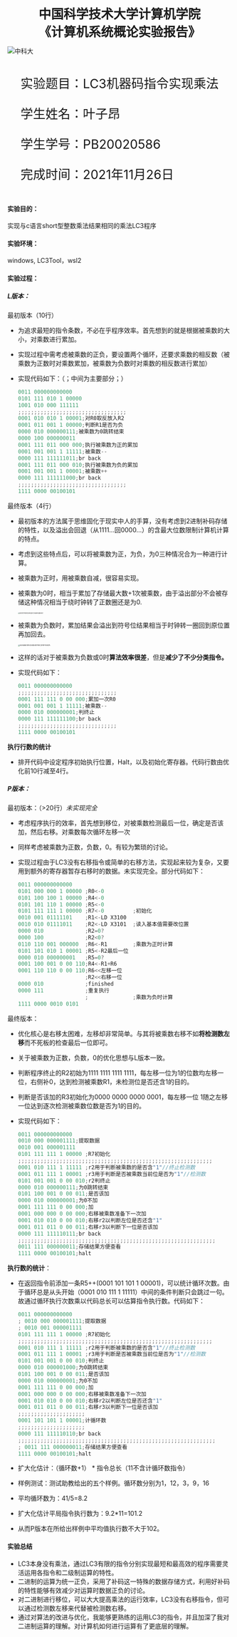   

<div style="text-align:center;font-size:2em;font-weight:bold">中国科学技术大学计算机学院</div>

<div style="text-align:center;font-size:2em;font-weight:bold">《计算机系统概论实验报告》</div>







![中科大](.\image/image-20211028163846705.png)







<div style="display: flex;flex-direction: column;align-items: center;font-size:2em">
<div>
<p>实验题目：LC3机器码指令实现乘法 </p>
<p>学生姓名：叶子昂</p>
<p>学生学号：PB20020586</p>
<p>完成时间：2021年11月26日</p>
</div>
</div>





<div style="page-break-after:always"></div>

#### 实验目的：

实现与c语言short型整数乘法结果相同的乘法LC3程序

#### 实验环境：

windows,  LC3Tool，wsl2

#### 实验过程：

##### L版本：

最初版本（10行）

* 为追求最短的指令条数，不必在乎程序效率。首先想到的就是根据被乘数的大小，对乘数进行累加。

* 实现过程中需考虑被乘数的正负，要设置两个循环，还要求乘数的相反数（被乘数为正数时对乘数累加，被乘数为负数时对乘数的相反数进行累加）

* 实现代码如下：（；中间为主要部分；）

  ```verilog
  0011 000000000000
  0101 111 010 1 00000
  1001 010 000 111111
  ;;;;;;;;;;;;;;;;;;;;;;;;;;;;;;;;;;
  0001 010 010 1 00001;对R0取反放入R2
  0001 011 001 1 00000;判断R1是否为负
  0000 010 000000111;被乘数为0跳转结束
  0000 100 000000011
  0001 111 011 000 000;执行被乘数为正的累加
  0001 001 001 1 11111;被乘数--
  0000 111 111111011;br back
  0001 111 011 000 010;执行被乘数为负的累加
  0001 001 001 1 00001;被乘数++
  0000 111 111111000;br back
  ;;;;;;;;;;;;;;;;;;;;;;;;;;;;;;;;;;
  1111 0000 00100101
  ```

  

最终版本（4行）

* 最初版本的方法属于思维固化于现实中人的手算，没有考虑到2进制补码存储的特性，以及溢出会回退（从1111...回0000...）的含最大位数限制计算机计算的特点。

* 考虑到这些特点后，可以将被乘数为正，为负，为0三种情况合为一种进行计算。

* 被乘数为正时，用被乘数自减，很容易实现。

* 被乘数为0时，相当于累加了存储最大数+1次被乘数，由于溢出部分不会被存储这种情况相当于绕时钟转了正数圈还是为0.

  <img src="./image/DE10717915FD5F932EFCA16AFA3BE957.png" alt="DE10717915FD5F932EFCA16AFA3BE957" style="zoom:20%;" />

* 被乘数为负数时，累加结果会溢出到符号位结果相当于时钟转一圈回到原位置再加回去。

  <img src="D:\wh030917\Documents\1624745389\FileRecv\MobileFile\A9A5B6E18F4368D681798C3F8FFE687A.png" alt="A9A5B6E18F4368D681798C3F8FFE687A" style="zoom: 25%;" />

* 这样的话对于被乘数为负数或0时**算法效率很差**，但是**减少了不少分类指令。**  


* 实现代码如下：

  ```verilog
  0011 000000000000
  ;;;;;;;;;;;;;;;;;;;;;;;;;;;;;;;
  0001 111 111 0 00 000;累加一次R0 
  0001 001 001 1 11111;被乘数--
  0000 010 000000001;判终止
  0000 111 111111100;br back
  ;;;;;;;;;;;;;;;;;;;;;;;;;;;;;;;
  1111 0000 00100101
  ```

**执行行数的统计**
* 排开代码中设定程序初始执行位置，Halt，以及初始化寄存器。代码行数由优化前10行减至4行。

##### P版本：

最初版本：（>20行）*未实现完全*

* 考虑程序执行的效率，首先想到移位，对被乘数检测最后一位，确定是否该加，然后右移。对乘数每次循环左移一次

* 同样考虑被乘数为正数，负数，0。有较为繁琐的讨论。

* 实现过程由于LC3没有右移指令或简单的右移方法，实现起来较为复杂，又要用到额外的寄存器暂存右移时的数据。未实现完全。部分代码如下：

  ```verilog
  0011 000000000000
  0101 000 000 1 00000 ;R0<-0
  0101 100 100 1 00000 ;R4<-0
  0101 101 110 1 00000 ;R5<-0
  0101 111 111 1 00000 ;R7<-0         ;初始化
  0010 001 01111101    ;R1<-LD X3100
  0010 010 01111011    ;R2<-LD X3101  ;读入基本值需要改位置
  0000 010             ;R2=0? 
  0000 100             ;R2<0?
  0110 110 001 000000  ;R6<-R1        ;乘数为正时计算
  0101 101 010 1 00001 ;R5<-R2最后一位
  0000 010 000000001   ;R5=0?
  0001 100 001 0 00 110;R4<-R1+R6
  0001 110 110 0 00 110;R6<<左移一位
                       ;R2<<右移一位
  0000 010             ;finished
  0000 111             ;重复执行
                       ;              ;乘数为负时计算
  1111 0000 0010 0101
  
  ```

  

最终版本：

* 优化核心是右移太困难，左移却非常简单。与其将被乘数右移不如**将检测数左移**而不死板的检查最后一位即可。

* 关于被乘数为正数，负数，0的优化思想与L版本一致。

* 判断程序终止的R2初始为1111 1111 1111 1111，每左移一位为1的位数均左移一位，右侧补0，达到检测被乘数R1，未检测位是否还含1的目的。

* 判断是否该加的R3初始化为0000 0000 0000 0001，每左移一位  1随之左移一位达到逐次检测被乘数位数是否为1的目的。

* 实现代码如下：

  ```verilog
  0011 000000000000
  0010 000 000001111;提取数据
  0010 001 000001111
  0101 111 111 1 00000 ;R7初始化
  ;;;;;;;;;;;;;;;;;;;;;;;;;;;;;;;;;;;;;;;;;;;;;;;;;;;;;;;;;;;;;
  0001 010 111 1 11111 ;r2用于判断被乘数的是否含"1"//终止检测数
  0001 011 111 1 00001 ;r3用于判断是否被乘数当前位是否为"1"//检测数
  0101 001 001 0 00 010;r2判终止
  0000 010 000000111;为0跳转结束
  0101 100 001 0 00 011;是否该加
  0000 010 000000001;为0不加
  0001 111 111 0 00 000;加
  0001 000 000 0 00 000;右移被乘数准备下一次加
  0001 010 010 0 00 010;右移r2以判断左位是否还含"1"
  0001 011 011 0 00 011;右移r3以判断下一位是否该加
  0000 111 111110111;br back
  ;;;;;;;;;;;;;;;;;;;;;;;;;;;;;;;;;;;;;;;;;;;;;;;;;;;;;;;;;;;;;;
  0011 111 000000011;存储结果方便查看
  1111 0000 00100101;halt
  
  ```

**执行数的统计**：

* 在返回指令前添加一条R5++(0001 101 101 1 00001)，可以统计循环次数。由于循环总是从头开始（0001 010 111 1 11111）中间的条件判断只会跳过一句。故通过循环执行次数乘以代码总长可以估算指令执行数。代码如下：

  ```verilog
  0011 000000000000
  ; 0010 000 000001111;提取数据
  ; 0010 001 000001111
  0101 111 111 1 00000 ;R7初始化
  ;;;;;;;;;;;;;;;;;;;;;;;;;;;;;;;;;;;;;;;;;;;;;;;;;;;;;;;;;;;;;
  0001 010 111 1 11111 ;r2用于判断被乘数的是否含"1"//终止检测数
  0001 011 111 1 00001 ;r3用于判断是否被乘数当前位是否为"1"//检测数
  0101 001 001 0 00 010;判终止
  0000 010 000001000;为0跳转结束
  0101 100 001 0 00 011;是否该加
  0000 010 000000001;为0不加
  0001 111 111 0 00 000;加
  0001 000 000 0 00 000;右移被乘数准备下一次加
  0001 010 010 0 00 010;右移r2以判断左位是否还含"1"
  0001 011 011 0 00 011;右移r3以判断下一位是否该加
  ;;;;;;;;;;;;;;;;;;;;;
  0001 101 101 1 00001;计循环数
  ;;;;;;;;;;;;;;;;;;;;;
  0000 111 111110110;br back
  ;;;;;;;;;;;;;;;;;;;;;;;;;;;;;;;;;;;;;;;;;;;;;;;;;;;;;;;;;;;;;;
  ; 0011 111 000000011;存储结果方便查看
  1111 0000 00100101;halt
  ```

* 扩大化估计：（循环数+1） * 指令总长（11不含计循环数指令）

* 样例测试：测试助教给出的五个样例。循环数分别为1，12，3，9，16

* 平均循环数为：41/5=8.2

* 扩大化估计平局指令执行数为：9.2*11=101.2

* 从而P版本在所给出样例中平均值执行数不大于102。

#### 实验总结

* LC3本身没有乘法，通过LC3有限的指令分别实现最短和最高效的程序需要灵活运用各指令和二级制运算的特性。
* 二进制的运算为统一正负，采用了补码这一特殊的数据存储方式，利用好补码的特性能够有效减少对运算时数据正负的讨论。
* 对二进制进行移位，可以大大提高乘法的运行效率，LC3没有右移指令，但可以通过检测数左移来代替被检测数右移。
* 通过对算法的改进与优化，我能够更熟练的运用LC3的指令，并且加深了我对二进制运算的理解。对计算机如何进行运算有了更底层的理解。
